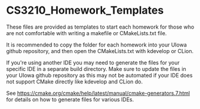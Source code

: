 # CS3210_Homework_Templates

These files are provided as templates to start each homework for those who are not comfortable with writing a makefile or CMakeLists.txt file.

It is recommended to copy the folder for each homework into your UIowa github repository, and then open the CMakeLists.txt with kdevelop or CLion. 

If you're using another IDE you may need to generate the files for your specific IDE in a separate build directory. Make sure to update the files in your UIowa github repository as this may not be automated if your IDE does not support CMake directly like kdevelop and CLion do.

See https://cmake.org/cmake/help/latest/manual/cmake-generators.7.html for details on how to generate files for various IDEs.
